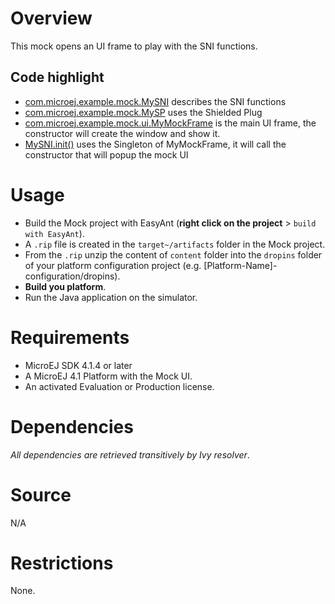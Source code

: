 # Overview
This mock opens an UI frame to play with the SNI functions.

## Code highlight
* [com.microej.example.mock.MySNI](src\main\java\com\microej\example\mock\MySNI.java) describes the SNI functions
* [com.microej.example.mock.MySP](src\main\java\com\microej\example\mock\MySP.java) uses the Shielded Plug
* [com.microej.example.mock.ui.MyMockFrame](src\main\java\com\microej\example\mock\ui\MyMockFrame.java) is the main UI frame, the constructor will create the window and show it.
* [MySNI.init()](src\main\java\com\microej\example\mock\MySNI.java) uses the Singleton of MyMockFrame, it will call the constructor that will popup the mock UI

# Usage
* Build the Mock project with EasyAnt (**right click on the project** > `build with EasyAnt`).
* A `.rip` file is created in the `target~/artifacts` folder in the Mock project.
* From the `.rip` unzip the content of `content` folder into the `dropins` folder of your platform configuration project (e.g. [Platform-Name]-configuration/dropins).
* **Build you platform**.
* Run the Java application on the simulator.

# Requirements
* MicroEJ SDK 4.1.4 or later
* A MicroEJ 4.1 Platform with the Mock UI.
* An activated Evaluation or Production license.

# Dependencies
_All dependencies are retrieved transitively by Ivy resolver_.

# Source
N/A

# Restrictions
None.


[//]: # (Markdown)
[//]: # (Copyright 2017-2018 IS2T. All rights reserved.)
[//]: # (For demonstration purpose only.)
[//]: # (IS2T PROPRIETARY. Use is subject to license terms.)